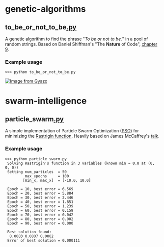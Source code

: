 
<!-- -->
# genetic-algorithms

## to_be_or_not_to_be[.py](https://github.com/laurelkeys/large-i-mean-venti/blob/master/genetic-algorithms/to_be_or_not_to_be.py)

A genetic algorithm to find the phrase "*To be or not to be.*" in a pool of random strings.
Based on Daniel Shiffman's "The **Nature** of Code", [chapter 9](https://natureofcode.com/book/chapter-9-the-evolution-of-code/).

### Example usage
```
>>> python to_be_or_not_to_be.py
```
[![Image from Gyazo](https://i.gyazo.com/992ad6d9a4d433988d85b437e5d67032.gif)](https://gyazo.com/992ad6d9a4d433988d85b437e5d67032)

<!-- -->
# swarm-intelligence

## particle_swarm[.py](https://github.com/laurelkeys/large-i-mean-venti/blob/master/swarm-intelligence/particle_swarm.py)

A simple implementation of Particle Swarm Optimization ([PSO](https://en.wikipedia.org/wiki/Particle_swarm_optimization)) for minimizing the [Rastrigin function](https://en.wikipedia.org/wiki/Rastrigin_function).
Heavily based on James McCaffrey's [talk](https://www.youtube.com/watch?v=bVDX_UwthZI).

### Example usage
```
>>> python particle_swarm.py
 Solving Rastrigin's function in 3 variables (known min = 0.0 at (0, 0, 0))
 Setting num_particles  = 50
         max_epochs     = 100
        [min_x, max_x]  = [-10.0, 10.0]

 Epoch = 10, best error = 6.569
 Epoch = 20, best error = 5.884
 Epoch = 30, best error = 2.446
 Epoch = 40, best error = 1.851
 Epoch = 50, best error = 1.239
 Epoch = 60, best error = 0.159
 Epoch = 70, best error = 0.042
 Epoch = 80, best error = 0.002
 Epoch = 90, best error = 0.000

 Best solution found:
  0.0003 0.0007 0.0002
 Error of best solution = 0.000111
```
